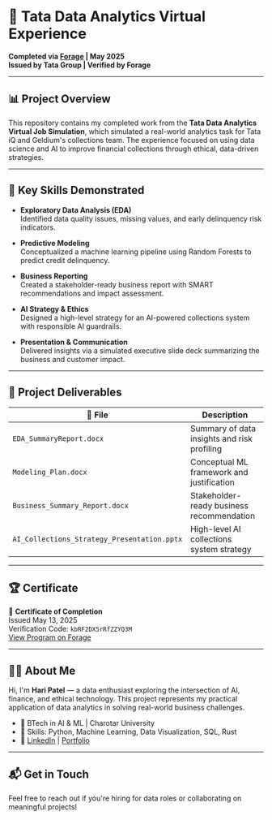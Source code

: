 # 💼 Tata Data Analytics Virtual Experience

**Completed via [Forage](https://theforage.com/) | May 2025**  
**Issued by Tata Group | Verified by Forage**

---

## 📊 Project Overview

This repository contains my completed work from the **Tata Data Analytics Virtual Job Simulation**, which simulated a real-world analytics task for Tata iQ and Geldium's collections team. The experience focused on using data science and AI to improve financial collections through ethical, data-driven strategies.

---

## 🧠 Key Skills Demonstrated

- **Exploratory Data Analysis (EDA)**  
  Identified data quality issues, missing values, and early delinquency risk indicators.

- **Predictive Modeling**  
  Conceptualized a machine learning pipeline using Random Forests to predict credit delinquency.

- **Business Reporting**  
  Created a stakeholder-ready business report with SMART recommendations and impact assessment.

- **AI Strategy & Ethics**  
  Designed a high-level strategy for an AI-powered collections system with responsible AI guardrails.

- **Presentation & Communication**  
  Delivered insights via a simulated executive slide deck summarizing the business and customer impact.

---

## 🧾 Project Deliverables

| 📁 File | Description |
|--------|-------------|
| `EDA_SummaryReport.docx` | Summary of data insights and risk profiling |
| `Modeling_Plan.docx` | Conceptual ML framework and justification |
| `Business_Summary_Report.docx` | Stakeholder-ready business recommendation |
| `AI_Collections_Strategy_Presentation.pptx` | High-level AI collections system strategy |

---

## 🏆 Certificate

📄 **Certificate of Completion**  
Issued May 13, 2025  
Verification Code: `kbRF2DX5rRfZZYQ3M`  
[View Program on Forage](https://theforage.com/)

---

## 🙋‍♂️ About Me

Hi, I'm **Hari Patel** — a data enthusiast exploring the intersection of AI, finance, and ethical technology. This project represents my practical application of data analytics in solving real-world business challenges.

- 💼 BTech in AI & ML | Charotar University
- 🧠 Skills: Python, Machine Learning, Data Visualization, SQL, Rust
- 🔗 [LinkedIn](https://www.linkedin.com/) | [Portfolio](https://github.com/)

---

## 📬 Get in Touch

Feel free to reach out if you're hiring for data roles or collaborating on meaningful projects!

